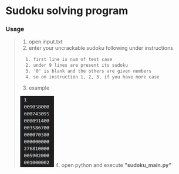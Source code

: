 Sudoku solving program 
======================

### Usage
> 1. open input.txt
> 2. enter your uncrackable sudoku following under instructions
>```
>	1. first line is num of test case
>	2. under 9 lines are present its sudoku
>	3. '0' is blank and the others are given numbers
>	4. so on instruction 1, 2, 3, if you have more case 
>```
> 3. example
>
> ![example_one](./sudoku_example2.JPG)
> 4. open python and execute **"sudoku_main.py"**
 		



